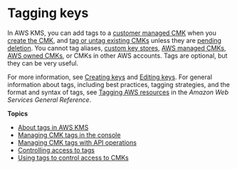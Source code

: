 # Tagging keys<a name="tagging-keys"></a>

In AWS KMS, you can add tags to a [customer managed CMK](concepts.md#master_keys) when you [create the CMK](create-keys.md), and [tag or untag existing CMKs](manage-tags-api.md#tagging-keys-tag-resource) unless they are [pending deletion](key-state.md)\. You cannot tag aliases, [custom key stores](concepts.md#keystore-concept), [AWS managed CMKs](concepts.md#master_keys), [AWS owned CMKs](concepts.md#aws-owned-cmk), or CMKs in other AWS accounts\. Tags are optional, but they can be very useful\.

For more information, see [Creating keys](create-keys.md) and [Editing keys](editing-keys.md)\. For general information about tags, including best practices, tagging strategies, and the format and syntax of tags, see [Tagging AWS resources](https://docs.aws.amazon.com/general/latest/gr/aws_tagging.html) in the *Amazon Web Services General Reference*\. 

**Topics**
+ [About tags in AWS KMS](tags-about.md)
+ [Managing CMK tags in the console](manage-tags-console.md)
+ [Managing CMK tags with API operations](manage-tags-api.md)
+ [Controlling access to tags](tag-permissions.md)
+ [Using tags to control access to CMKs](tag-authorization.md)